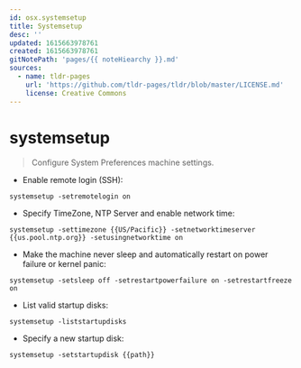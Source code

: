 ```yaml
---
id: osx.systemsetup
title: Systemsetup
desc: ''
updated: 1615663978761
created: 1615663978761
gitNotePath: 'pages/{{ noteHiearchy }}.md'
sources:
  - name: tldr-pages
    url: 'https://github.com/tldr-pages/tldr/blob/master/LICENSE.md'
    license: Creative Commons
---
```

# systemsetup

> Configure System Preferences machine settings.

- Enable remote login (SSH):

`systemsetup -setremotelogin on`

- Specify TimeZone, NTP Server and enable network time:

`systemsetup -settimezone {{US/Pacific}} -setnetworktimeserver {{us.pool.ntp.org}} -setusingnetworktime on`

- Make the machine never sleep and automatically restart on power failure or kernel panic:

`systemsetup -setsleep off -setrestartpowerfailure on -setrestartfreeze on`

- List valid startup disks:

`systemsetup -liststartupdisks`

- Specify a new startup disk:

`systemsetup -setstartupdisk {{path}}`

